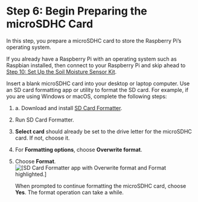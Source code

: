 # Step 6: Begin Preparing the microSDHC Card<a name="iot-plant-step6"></a>

In this step, you prepare a microSDHC card to store the Raspberry Pi’s operating system\.

If you already have a Raspberry Pi with an operating system such as Raspbian installed, then connect to your Raspberry Pi and skip ahead to [Step 10: Set Up the Soil Moisture Sensor Kit](iot-plant-step10.md)\.

Insert a blank microSDHC card into your desktop or laptop computer\. Use an SD card formatting app or utility to format the SD card\. For example, if you are using Windows or macOS, complete the following steps:

1. a\. Download and install [SD Card Formatter](https://www.sdcard.org/downloads/formatter_4/index.html)\.

1. Run SD Card Formatter\.

1. **Select card** should already be set to the drive letter for the microSDHC card\. If not, choose it\.

1. For **Formatting options**, choose **Overwrite format**\.

1. Choose **Format**\.  
![\[SD Card Formatter app with Overwrite format and Format highlighted.\]](http://docs.aws.amazon.com/iot/latest/developerguide/images/sd-card-formatter.png)

   When prompted to continue formatting the microSDHC card, choose **Yes**\. The format operation can take a while\.